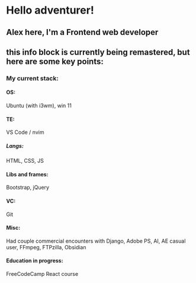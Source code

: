 # Hello adventurer!

## Alex here, I'm a Frontend web developer

## this info block is currently being remastered, but here are some key points:

### My current stack:

#### OS: 
Ubuntu (with i3wm), win 11
#### TE:
VS Code / nvim
##### Langs:
HTML, CSS, JS  
#### Libs and frames:
Bootstrap, jQuery
#### VC:
Git
#### Misc:
Had couple commercial encounters with Django, Adobe PS, AI, AE casual user, FFmpeg, FTPzilla, Obsidian
#### Education in progress:
FreeCodeCamp React course
